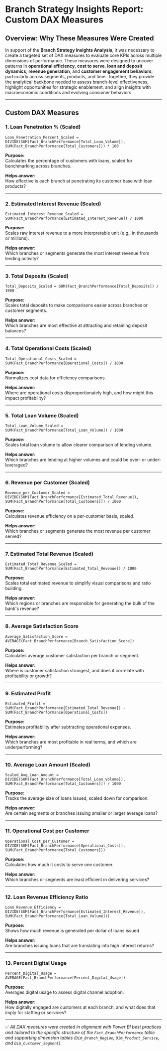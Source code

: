 # Branch Strategy Insights Report: Custom DAX Measures

## Overview: Why These Measures Were Created

In support of the **Branch Strategy Insights Analysis**, it was necessary to create a targeted set of DAX measures to evaluate core KPIs across multiple dimensions of performance. These measures were designed to uncover patterns in **operational efficiency**, **cost to serve**, **loan and deposit dynamics**, **revenue generation**, and **customer engagement behaviors**; particularly across segments, products, and time. Together, they provide the analytical backbone needed to assess branch-level effectiveness, highlight opportunities for strategic enablement, and align insights with macroeconomic conditions and evolving consumer behaviors.

---

## Custom DAX Measures

### 1. **Loan Penetration % (Scaled)**

```DAX
Loan_Penetration_Percent_Scaled = DIVIDE(SUM(Fact_BranchPerformance[Total_Loan_Volume]), SUM(Fact_BranchPerformance[Total_Customers])) * 100
```

**Purpose:**  
Calculates the percentage of customers with loans, scaled for benchmarking across branches.

**Helps answer:**  
How effective is each branch at penetrating its customer base with loan products?

---

### 2. **Estimated Interest Revenue (Scaled)**

```DAX
Estimated_Interest_Revenue_Scaled = SUM(Fact_BranchPerformance[Estimated_Interest_Revenue]) / 1000
```

**Purpose:**  
Scales raw interest revenue to a more interpretable unit (e.g., in thousands or millions).

**Helps answer:**  
Which branches or segments generate the most interest revenue from lending activity?

---

### 3. **Total Deposits (Scaled)**

```DAX
Total_Deposits_Scaled = SUM(Fact_BranchPerformance[Total_Deposits]) / 1000
```

**Purpose:**  
Scales total deposits to make comparisons easier across branches or customer segments.

**Helps answer:**  
Which branches are most effective at attracting and retaining deposit balances?

---

### 4. **Total Operational Costs (Scaled)**

```DAX
Total_Operational_Costs_Scaled = SUM(Fact_BranchPerformance[Operational_Costs]) / 1000
```

**Purpose:**  
Normalizes cost data for efficiency comparisons.

**Helps answer:**  
Where are operational costs disproportionately high, and how might this impact profitability?

---

### 5. **Total Loan Volume (Scaled)**

```DAX
Total_Loan_Volume_Scaled = SUM(Fact_BranchPerformance[Total_Loan_Volume]) / 1000
```

**Purpose:**  
Scales total loan volume to allow clearer comparison of lending volume.

**Helps answer:**  
Which branches are lending at higher volumes and could be over- or under-leveraged?

---

### 6. **Revenue per Customer (Scaled)**

```DAX
Revenue_per_Customer_Scaled = DIVIDE(SUM(Fact_BranchPerformance[Estimated_Total_Revenue]), SUM(Fact_BranchPerformance[Total_Customers])) / 1000
```

**Purpose:**  
Calculates revenue efficiency on a per-customer basis, scaled.

**Helps answer:**  
Which branches or segments generate the most revenue per customer served?

---

### 7. **Estimated Total Revenue (Scaled)**

```DAX
Estimated_Total_Revenue_Scaled = SUM(Fact_BranchPerformance[Estimated_Total_Revenue]) / 1000
```

**Purpose:**  
Scales total estimated revenue to simplify visual comparisons and ratio building.

**Helps answer:**  
Which regions or branches are responsible for generating the bulk of the bank's revenue?

---

### 8. **Average Satisfaction Score**

```DAX
Average_Satisfaction_Score = AVERAGE(Fact_BranchPerformance[Branch_Satisfaction_Score])
```

**Purpose:**  
Calculates average customer satisfaction per branch or segment.

**Helps answer:**  
Where is customer satisfaction strongest, and does it correlate with profitability or growth?

---

### 9. **Estimated Profit**

```DAX
Estimated_Profit = SUM(Fact_BranchPerformance[Estimated_Total_Revenue]) - SUM(Fact_BranchPerformance[Operational_Costs])
```

**Purpose:**  
Estimates profitability after subtracting operational expenses.

**Helps answer:**  
Which branches are most profitable in real terms, and which are underperforming?

---

### 10. **Average Loan Amount (Scaled)**

```DAX
Scaled_Avg_Loan_Amount = DIVIDE(SUM(Fact_BranchPerformance[Total_Loan_Volume]), SUM(Fact_BranchPerformance[Total_Customers])) / 1000
```

**Purpose:**  
Tracks the average size of loans issued, scaled down for comparison.

**Helps answer:**  
Are certain segments or branches issuing smaller or larger average loans?

---

### 11. **Operational Cost per Customer**

```DAX
Operational_Cost_per_Customer = DIVIDE(SUM(Fact_BranchPerformance[Operational_Costs]), SUM(Fact_BranchPerformance[Total_Customers]))
```

**Purpose:**  
Calculates how much it costs to serve one customer.

**Helps answer:**  
Which branches or segments are least efficient in delivering services?

---

### 12. **Loan Revenue Efficiency Ratio**

```DAX
Loan_Revenue_Efficiency = DIVIDE(SUM(Fact_BranchPerformance[Estimated_Interest_Revenue]), SUM(Fact_BranchPerformance[Total_Loan_Volume]))
```

**Purpose:**  
Shows how much revenue is generated per dollar of loans issued.

**Helps answer:**  
Are branches issuing loans that are translating into high interest returns?

---

### 13. **Percent Digital Usage**

```DAX
Percent_Digital_Usage = AVERAGE(Fact_BranchPerformance[Percent_Digital_Usage])
```

**Purpose:**  
Averages digital usage to assess digital channel adoption.

**Helps answer:**  
How digitally engaged are customers at each branch, and what does that imply for staffing or services?

---

✅ *All DAX measures were created in alignment with Power BI best practices and tailored to the specific structure of the `Fact_BranchPerformance` table and supporting dimension tables (`Dim_Branch_Region`, `Dim_Product_Service`, and `Dim_Customer_Segment`).*
